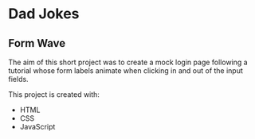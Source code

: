 # Dad Jokes
## Form Wave

The aim of this short project was to create a mock login page following a tutorial whose form labels animate when clicking in and out of the input fields.

This project is created with:
- HTML
- CSS
- JavaScript
